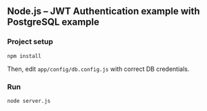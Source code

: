 ## Node.js – JWT Authentication example with PostgreSQL example

### Project setup
```
npm install
```

Then, edit `app/config/db.config.js` with correct DB credentials.

### Run
```
node server.js
```